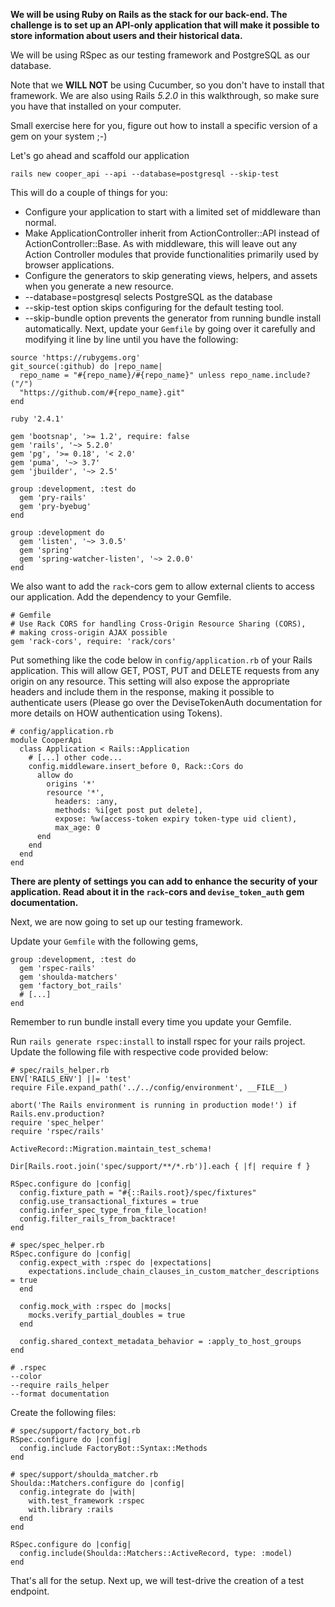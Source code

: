 **We will be using Ruby on Rails as the stack for our back-end. The challenge is to set up an API-only application that will make it possible to store information about users and their historical data.**

We will be using RSpec as our testing framework and PostgreSQL as our database.

Note that we **WILL NOT** be using Cucumber, so you don't have to install that framework. We are also using Rails _5.2.0_ in this walkthrough, so make sure you have that installed on your computer.

Small exercise here for you, figure out how to install a specific version of a gem on your system ;-)

Let's go ahead and scaffold our application
```
rails new cooper_api --api --database=postgresql --skip-test
```

This will do a couple of things for you:

*   Configure your application to start with a limited set of middleware than normal.
*   Make ApplicationController inherit from ActionController::API instead of ActionController::Base. As with middleware, this will leave out any Action Controller modules that provide functionalities primarily used by browser applications.
*   Configure the generators to skip generating views, helpers, and assets when you generate a new resource.
*   --database=postgresql selects PostgreSQL as the database
*   --skip-test option skips configuring for the default testing tool.
*   --skip-bundle option prevents the generator from running bundle install automatically. Next, update your `Gemfile` by going over it carefully and modifying it line by line until you have the following:
```
source 'https://rubygems.org'
git_source(:github) do |repo_name|
  repo_name = "#{repo_name}/#{repo_name}" unless repo_name.include?("/")
  "https://github.com/#{repo_name}.git"
end

ruby '2.4.1'

gem 'bootsnap', '>= 1.2', require: false
gem 'rails', '~> 5.2.0'
gem 'pg', '>= 0.18', '< 2.0'
gem 'puma', '~> 3.7'
gem 'jbuilder', '~> 2.5'

group :development, :test do
  gem 'pry-rails'
  gem 'pry-byebug'
end

group :development do
  gem 'listen', '~> 3.0.5'
  gem 'spring'
  gem 'spring-watcher-listen', '~> 2.0.0'
end
```
We also want to add the `rack`-cors gem to allow external clients to access our application. Add the dependency to your Gemfile.
```
# Gemfile
# Use Rack CORS for handling Cross-Origin Resource Sharing (CORS),
# making cross-origin AJAX possible 
gem 'rack-cors', require: 'rack/cors'
```

Put something like the code below in `config/application.rb` of your Rails application. This will allow GET, POST, PUT and DELETE requests from any origin on any resource. This setting will also expose the appropriate headers and include them in the response, making it possible to authenticate users (Please go over the DeviseTokenAuth documentation for more details on HOW authentication using Tokens).
```
# config/application.rb
module CooperApi
  class Application < Rails::Application
    # [...] other code...
    config.middleware.insert_before 0, Rack::Cors do
      allow do
        origins '*'
        resource '*', 
          headers: :any, 
          methods: %i[get post put delete],
          expose: %w(access-token expiry token-type uid client),
          max_age: 0
      end
    end
  end
end
```

**There are plenty of settings you can add to enhance the security of your application. Read about it in the `rack`-cors and `devise_token_auth` gem documentation.**

Next, we are now going to set up our testing framework.

Update your `Gemfile` with the following gems,
```
group :development, :test do
  gem 'rspec-rails'
  gem 'shoulda-matchers'
  gem 'factory_bot_rails'
  # [...]
end
```

Remember to run bundle install every time you update your Gemfile.

Run `rails generate rspec:install` to install rspec for your rails project. Update the following file with respective code provided below:
```
# spec/rails_helper.rb
ENV['RAILS_ENV'] ||= 'test'
require File.expand_path('../../config/environment', __FILE__)

abort('The Rails environment is running in production mode!') if Rails.env.production?
require 'spec_helper'
require 'rspec/rails'

ActiveRecord::Migration.maintain_test_schema!

Dir[Rails.root.join('spec/support/**/*.rb')].each { |f| require f }

RSpec.configure do |config|
  config.fixture_path = "#{::Rails.root}/spec/fixtures"
  config.use_transactional_fixtures = true
  config.infer_spec_type_from_file_location!
  config.filter_rails_from_backtrace!
end
```
```
# spec/spec_helper.rb
RSpec.configure do |config|
  config.expect_with :rspec do |expectations|
    expectations.include_chain_clauses_in_custom_matcher_descriptions = true
  end

  config.mock_with :rspec do |mocks|
    mocks.verify_partial_doubles = true
  end

  config.shared_context_metadata_behavior = :apply_to_host_groups
end
```
```
# .rspec
--color
--require rails_helper
--format documentation
```

Create the following files:
```
# spec/support/factory_bot.rb
RSpec.configure do |config|
  config.include FactoryBot::Syntax::Methods
end
```
```
# spec/support/shoulda_matcher.rb
Shoulda::Matchers.configure do |config|
  config.integrate do |with|
    with.test_framework :rspec
    with.library :rails
  end
end

RSpec.configure do |config|
  config.include(Shoulda::Matchers::ActiveRecord, type: :model)
end
```

That's all for the setup. Next up, we will test-drive the creation of a test endpoint.